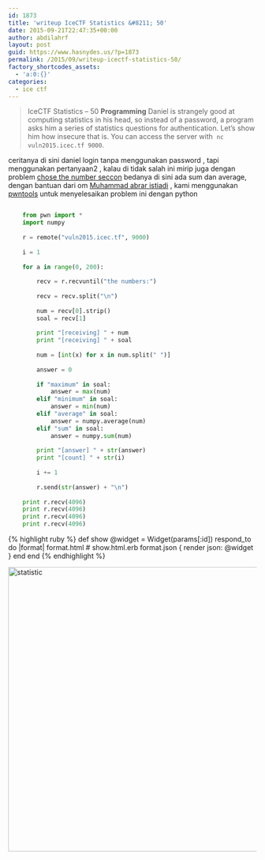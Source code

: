 ```yaml
---
id: 1873
title: 'writeup IceCTF Statistics &#8211; 50'
date: 2015-09-21T22:47:35+00:00
author: abdilahrf
layout: post
guid: https://www.hasnydes.us/?p=1873
permalink: /2015/09/writeup-icectf-statistics-50/
factory_shortcodes_assets:
  - 'a:0:{}'
categories:
  - ice ctf
---
```


> IceCTF Statistics &#8211; 50
>   **Programming**
>   Daniel is strangely good at computing statistics in his head, so instead of a password, a program asks him a series of statistics questions for authentication. Let&#8217;s show him how insecure that is. You can access the server with  <code>nc vuln2015.icec.tf 9000</code>.

  ceritanya di sini daniel login tanpa menggunakan password , tapi menggunakan pertanyaan2 , kalau di tidak salah ini mirip juga dengan problem <a href="https://github.com/ctfs/write-ups-2014/tree/master/seccon-ctf-2014/choose-the-number">chose the number seccon</a> bedanya di sini ada sum dan average, dengan bantuan dari om <a href="https://www.facebook.com/muhammad.abrari?fref=ts">Muhammad abrar istiadi</a> , kami menggunakan <a href="https://github.com/Gallopsled/pwntools">pwntools</a> untuk menyelesaikan problem ini dengan python


    
```python 

    from pwn import *
    import numpy
    
    r = remote("vuln2015.icec.tf", 9000)
    
    i = 1
    
    for a in range(0, 200):
    
        recv = r.recvuntil("the numbers:")
    
        recv = recv.split("\n")
    
        num = recv[0].strip()
        soal = recv[1]
    
        print "[receiving] " + num
        print "[receiving] " + soal
    
        num = [int(x) for x in num.split(" ")]
    
        answer = 0
    
        if "maximum" in soal:
            answer = max(num)
        elif "minimum" in soal:
            answer = min(num)
        elif "average" in soal:
            answer = numpy.average(num)
        elif "sum" in soal:
            answer = numpy.sum(num)
    
        print "[answer] " + str(answer)
        print "[count] " + str(i)
    
        i += 1
    
        r.send(str(answer) + "\n")
    
    print r.recv(4096)
    print r.recv(4096)
    print r.recv(4096)
    print r.recv(4096)

```
    
{% highlight ruby %}
def show
  @widget = Widget(params[:id])
  respond_to do |format|
    format.html # show.html.erb
    format.json { render json: @widget }
  end
end
{% endhighlight %}

[<img class="aligncenter size-large wp-image-1876" src="http://abdilahrf.github.io/images/2015/09/statistic-1024x576.png" alt="statistic" width="1024" height="576" />](http://abdilahrf.github.io/images/2015/09/statistic.png)
